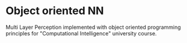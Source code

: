 # Object oriented NN

 Multi Layer Perception implemented with object oriented programming principles for "Computational Intelligence" university course.
